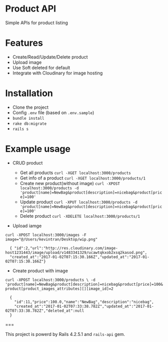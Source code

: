 # Product API
Simple APIs for product listing

# Features

- Create/Read/Update/Delete product
- Upload image
- Use Soft deleted for default
- Integrate with Cloudinary for image hosting

# Installation

- Clone the project
- Config `.env` file (based on `.env.sample`)
- `bundle install`
- `rake db:migrate`
- `rails s`

# Example usage

- CRUD product

  + Get all products
    `curl -XGET localhost:3000/products`
  + Get info of a product
    `curl -XGET localhost:3000/products/1`
  + Create new product(without image)
    `curl -XPOST localhost:3000/products -d 'product[name]=NewBag&product[description]=nicebag&product[price]=100'`
  + Update product
    `curl -XPUT localhost:3000/products -d 'product[name]=NewBag&product[description]=nicebag&product[price]=100'`
  + Delete product
    `curl -XDELETE localhost:3000/products/1`

- Upload iamge

`curl -XPOST localhost:3000/images -F image="@/Users/kevintran/Desktop/wip.png"`

```
  { "id":2,"url":"http://res.cloudinary.com/image-host1231443/image/upload/v1483341329/ucawtqkxob2xsq2kasod.png",
  "created_at":"2017-01-02T07:15:30.166Z","updated_at":"2017-01-02T07:15:30.166Z"}
```

- Create product with image

`curl -XPOST localhost:3000/products \
-d 'product[name]=NewBag&product[description]=nicebag&product[price]=100&product[product_images_attributes][][image_id]=2`

```
  {
    "id":11,"price":100.0,"name":"NewBag","description":"nicebag",
    "created_at":"2017-01-02T07:33:38.782Z","updated_at":"2017-01-02T07:33:38.782Z","deleted_at":null
  }
```

===

This project is powerd by Rails 4.2.5.1 and `rails-api` gem.

